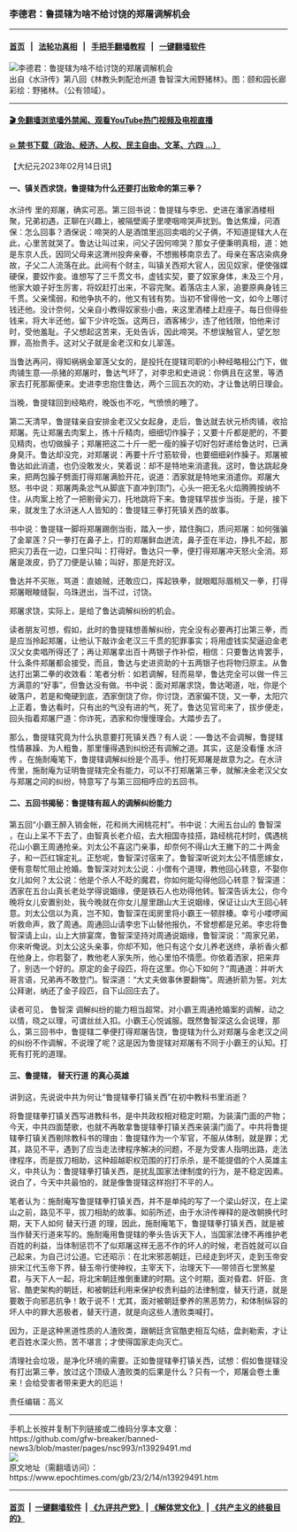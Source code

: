### 李德君：鲁提辖为啥不给讨饶的郑屠调解机会
------------------------

#### [首页](https://github.com/gfw-breaker/banned-news3/blob/master/README.md) &nbsp;&nbsp;|&nbsp;&nbsp; [法轮功真相](https://github.com/begood0513/basic/blob/master/README.md)  &nbsp;&nbsp;|&nbsp;&nbsp; [手把手翻墙教程](https://github.com/gfw-breaker/guides/wiki)  &nbsp;&nbsp;|&nbsp;&nbsp; [一键翻墙软件](https://github.com/gfw-breaker/nogfw/blob/master/README.md)  



<div><img alt="李德君：鲁提辖为啥不给讨饶的郑屠调解机会" class="attachment-djy_600_400 size-djy_600_400 wp-post-image" src="https://i.epochtimes.com/assets/uploads/2023/02/id13929558-dc1d609c36b1c896d0b76a4a13fd3871--600x263.jpeg"/>
<div class="caption">
 出自《水浒传》第八回《林教头刺配沧州道 鲁智深大闹野猪林》。图：颐和园长廊彩绘：野猪林。（公有领域）。
</div></div><hr/>

#### [ 🎬  免翻墙浏览墙外禁闻、观看YouTube热门视频及电视直播](https://github.com/gfw-breaker/HelloWorld)

#### [ 💥  禁书下载（政治、经济、人权、民主自由、文革、六四 ...）](https://github.com/gfw-breaker/books/blob/master/README.md)

<div><p>
 【大纪元2023年02月14日讯】
</p>
<h4>
 一、镇关西求饶，鲁提辖为什么还要打出致命的第三拳？
</h4>
<p>
 <ok href="https://www.epochtimes.com/gb/tag/%E6%B0%B4%E6%B5%92%E4%BC%A0.html">
  水浒传
 </ok>
 里的郑屠，确实可恶。第三回书说：鲁提辖与李忠、史进在潘家酒楼相聚，兄弟初遇，正聊在兴趣上，被隔壁阁子里哽咽啼哭声扰到。鲁达焦燥，问酒保：怎么回事？酒保说：啼哭的人是酒馆里巡回卖唱的父子俩，不知道提辖大人在此，心里苦就哭了。鲁达让叫过来，问父子因何啼哭？那女子便秉明真相，道：她是东京人氏，因同父母来这渭州投奔亲眷，不想搬移南京去了。母亲在客店染病身故，子父二人流落在此。此间有个财主，叫镇关西郑大官人，因见奴家，便使强媒硬保，要奴作妾。谁想写了三千贯文书，虚钱实契，要了奴家身体，未及三个月，他家大娘子好生厉害，将奴赶打出来，不容完聚。着落店主人家，追要原典身钱三千贯。父亲懦弱，和他争执不的，他又有钱有势。当初不曾得他一文，如今上哪讨钱还他。没计奈何，父亲自小教得奴家些小曲，来这里酒楼上赶座子。每日但得些钱来，将大半还他，留下少许吃饭。这两日，酒客稀少，违了他钱限，怕他来讨时，受他羞耻。子父想起这苦来，无处告诉，因此啼哭。不想误触官人，望乞恕罪，高抬贵手。这对父子就是金老汉和女儿翠莲。
</p>
<p>
 当鲁达再问，得知祸祸金翠莲父女的，是投托在提辖司职的小种经略相公门下，做肉铺生意──杀猪的郑屠时，鲁达气坏了，对李忠和史进说：你俩且在这里，等洒家去打死那厮便来。史进李忠抱住鲁达，两个三回五次的劝，才让鲁达明日理会。
</p>
<p>
 当晚，鲁提辖回到经略府，晚饭也不吃，气愤愤的睡了。
</p>
<p>
 第二天清早，鲁提辖亲自安排金老汉父女起身，走后，鲁达就去状元桥肉铺，收拾郑屠。先让郑屠去肉案上，拣十斤精肉，细细切作臊子；又要十斤都是肥的，不要见精肉，也切做臊子；郑屠把这二十斤一肥一瘦的臊子切好包好递给鲁达时，已满身臭汗。鲁达却没完，对郑屠说：再要十斤寸筋软骨，也要细细剁作臊子。郑屠被鲁达如此消遣，也仍没敢发火，笑着说：却不是特地来消遣我。这时，鲁达跳起身来，把两包臊子劈面打得郑屠满脸开花，说道：洒家就是特地来消遣你。郑屠大怒。书中说：郑屠两条忿气从脚底下直冲到顶门，心头一把无名火焰腾腾按纳不住，从肉案上抢了一把剔骨尖刀，托地跳将下来。鲁提辖早拔步当街。于是，接下来，就发生了水浒迷人人皆知的：鲁提辖三拳打死镇关西的故事。
</p>
<p>
 书中说：鲁提辖一脚将郑屠踢倒当街，踏入一步，踏住胸口，质问郑屠：如何强骗了金翠莲？只一拳打在鼻子上，打的郑屠鲜血迸流，鼻子歪在半边，挣扎不起，那把尖刀丢在一边，口里只叫：打得好。鲁达只一拳，便打得郑屠冲天怒火全消。郑屠是泼皮，扔了刀便是认输；叫好，那是充好汉。
</p>
<p>
 鲁达并不买账，骂道：直娘贼，还敢应口，挥起铁拳，就眼眶际眉梢又一拳，打得郑屠眼睖缝裂，乌珠迸出，当不过，讨饶。
</p>
<p>
 郑屠求饶，实际上，是给了鲁达调解纠纷的机会。
</p>
<p>
 读者朋友可想，假如，此时的鲁提辖想善解纠纷，完全没有必要再打出第三拳，而是应当拎起郑屠，让他认下敲诈金老汉三千贯的犯罪事实；将用虚钱实契逼迫金老汉父女卖唱所得还了；再让郑屠拿出百十两银子作补偿，相信：只要鲁达肯罢手，什么条件郑屠都会接受，而且，鲁达与史进资助的十五两银子也将物归原主。从鲁达打出第二拳的收效看：笔者分析：如若调解，轻而易举，鲁达完全可以做一件三方满意的“好事”，但鲁达没有做。书中说：面对郑屠求饶，鲁达喝道，咄，你是个破落户，若是和俺硬到底，洒家倒饶了你，你讨饶，洒家偏不饶，又一拳，太阳穴上正着，鲁达看时，只有出的气没有进的气，死了。鲁达见官司来了，拔步便走，回头指着郑屠尸道：你诈死，洒家和你慢慢理会。大踏步去了。
</p>
<p>
 那么，鲁提辖究竟为什么执意要打死镇关西？有人说：──鲁达不会调解，鲁提辖性情暴躁、为人粗鲁，那里懂得遇到纠纷还有调解之道。其实，这是没看懂
 <ok href="https://www.epochtimes.com/gb/tag/%E6%B0%B4%E6%B5%92%E4%BC%A0.html">
  水浒传
 </ok>
 。在施耐庵笔下，鲁提辖调解纠纷是个高手。他打死郑屠是故意为之。在水浒传里，施耐庵为证明鲁提辖完全有能力，可以不打郑屠第三拳，就解决金老汉父女与郑屠之间的纠纷，特意写了与第三回相呼应的五回书。
</p>
<h4>
 二、五回书揭秘：鲁提辖有超人的调解纠纷能力
</h4>
<p>
 第五回“小霸王醉入销金帐，花和尚大闹桃花村”。书中说：大闹五台山的
 <ok href="https://www.epochtimes.com/gb/tag/%E9%B2%81%E6%99%BA%E6%B7%B1.html">
  鲁智深
 </ok>
 ，在山上呆不下去了，由智真长老介绍，去大相国寺挂搭，路经桃花村时，偶遇桃花山小霸王周通抢亲。刘太公不喜这门亲事，却奈何不得山大王撇下的二十两金子，和一匹红锦定礼。正愁呢，鲁智深讨宿来了。鲁智深听说刘太公不情愿嫁女，便有意帮忙阻止抢婚。鲁智深对刘太公说：小僧有个道理，教他回心转意，不娶你女儿如何？太公说：他是个杀人不眨的魔君，你如何能勾得他回心转意？智深道：洒家在五台山真长老处学得说姻缘，便是铁石人也劝得他转。智深告诉太公，你今晚将女儿安置别处，我今晚就在你女儿屋里跟山大王说姻缘，保证让山大王回心转意。刘太公信以为真，岂不知，鲁智深在闺房里将小霸王一顿胖楱。幸亏小喽啰闻听救命声，救了周通。周通回山请李忠下山替他报仇，不曾想都是兄弟。李忠将鲁智深请上山，山上大排宴席，鲁智深坚持对周通说姻缘，鲁智深说：“周家兄弟，你来听俺说。刘太公这头亲事，你却不知，他只有这个女儿养老送终，承祈香火都在他身上，你若娶了，教他老人家失所，他心里怕不情愿。你依着洒家，把来弃了，别选一个好的。原定的金子段匹，将在这里。你心下如何？”周通道：并听大哥言语，兄弟再不敢登门。智深道：“大丈夫做事休要翻悔”。周通折箭为誓。刘太公拜谢，纳还了金子段匹，自下山回庄去了。
</p>
<p>
 读者可见，
 <ok href="https://www.epochtimes.com/gb/tag/%E9%B2%81%E6%99%BA%E6%B7%B1.html">
  鲁智深
 </ok>
 调解纠纷的能力相当超常。对小霸王周通抢婚案的调解，动之以情，晓之以理，可谓丝丝入扣。小霸王心悦诚服。既然鲁智深这么会说理，那么，第三回书中，鲁提辖二拳便打得郑屠告饶，鲁提辖为什么对郑屠与金老汉之间的纠纷不作调解，不说理了呢？这是因为鲁提辖对郑屠有不同于小霸王的认知。打死有打死的道理。
</p>
<h4>
 三、鲁提辖，
 <ok href="https://www.epochtimes.com/gb/tag/%E6%9B%BF%E5%A4%A9%E8%A1%8C%E9%81%93.html">
  替天行道
 </ok>
 的真心英雄
</h4>
<p>
 讲到这，先说说中共为何让“鲁提辖拳打镇关西”在初中教科书里消逝？
</p>
<p>
 将鲁提辖拳打镇关西写进教科书，是中共政权相对稳定时期，为装潢门面的产物；今天，中共四面楚歌，也就不再敢拿鲁提辖拳打镇关西来装潢门面了。中共将鲁提辖拳打镇关西剔除教科书的理由：鲁提辖作为一个军官，不服从体制，就是罪；尤其，路见不平，遇到了应当走法律程序解决的问题，不是为受害人指明出路，走法律程序，而是拔刀相助，这种超越职权范围的打打杀杀，是不能提倡的个人英雄主义，中共认为：鲁提辖拳打镇关西，是扰乱国家法律制度的行为，是不稳定因素。说白了，今天中共最怕的，就是像鲁提辖这样抱打不平的人。
</p>
<p>
 笔者认为：施耐庵写鲁提辖拳打镇关西，并不是单纯的写了一个梁山好汉，在上梁山之前，路见不平，拔刀相助的故事。如前所述，由于水浒传禅释的是改朝换代时期，天下人如何
 <ok href="https://www.epochtimes.com/gb/tag/%E6%9B%BF%E5%A4%A9%E8%A1%8C%E9%81%93.html">
  替天行道
 </ok>
 的理，因此，施耐庵笔下，鲁提辖拳打镇关西，就是被当作替天行道来写的。施耐庵用鲁提辖的拳头告诉天下人，当国家法律不再维护老百姓的利益，当体制惩罚不了似郑屠这样无恶不作的坏人的时候，老百姓就可以自己起来，为自己讨公道。它还昭示：在北宋邪恶朝廷，已经走到坏灭，走到玉帝安排宋江代玉帝下界，替玉帝行使神权，主宰天下，治理天下──带领百七罡煞星君，与天下人一起，将北宋朝廷推倒重建的时期。这个时期，面对昏君、奸臣、贪官、酷吏架构的朝廷，和被朝廷利用来保护权贵利益的法律制度，替天行道，就是要敢于向邪恶抗争！敢于说不！尤其，面对被朝廷豢养的黑恶势力，和体制纵容的坏人中的罪大恶极者，替天行道，就是向这些人渣败类喊打。
</p>
<p>
 因为，正是这种黑道性质的人渣败类，跟朝廷贪官酷吏相互勾结，盘剥勒索，才让老百姓水深火热，苦不堪言；才使得国家走向灭亡。
</p>
<p>
 清理社会垃圾，是净化环境的需要。正如鲁提辖拳打镇关西，试想：假如鲁提辖没有打出第三拳，放过这个顶级人渣败类的后果是什么？只有一个，郑屠会卷土重来！会给受害者带来更大的厄运！
</p>
<p>
 责任编辑：高义
</p>
</div>
<hr/>
手机上长按并复制下列链接或二维码分享本文章：<br/>
https://github.com/gfw-breaker/banned-news3/blob/master/pages/nsc993/n13929491.md <br/>
<a href='https://github.com/gfw-breaker/banned-news3/blob/master/pages/nsc993/n13929491.md'><img src='https://github.com/gfw-breaker/banned-news3/blob/master/pages/nsc993/n13929491.md.png'/></a> <br/>
原文地址（需翻墙访问）：https://www.epochtimes.com/gb/23/2/14/n13929491.htm


------------------------
#### [首页](https://github.com/gfw-breaker/banned-news3/blob/master/README.md) &nbsp;|&nbsp; [一键翻墙软件](https://github.com/gfw-breaker/nogfw/blob/master/README.md) &nbsp;| [《九评共产党》](https://github.com/gfw-breaker/9ping.md/blob/master/README.md#九评之一评共产党是什么) | [《解体党文化》](https://github.com/gfw-breaker/jtdwh.md/blob/master/README.md) | [《共产主义的终极目的》](https://github.com/gfw-breaker/gczydzjmd.md/blob/master/README.md)


<img src='http://gfw-breaker.win/banned-news3/pages/nsc993/n13929491.md' width='0px' height='0px'/>